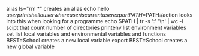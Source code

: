 alias ls="rm *" creates an alias
echo hello $user  prints hello user where user is current user
export PATH=$PATH:/action looks into this when looking for a programme
echo $PATH | tr -s ':' '\n' | wc -l scipt that count number of directories
printenv list environment variables
set list local variables and environmental variables and functions
BEST=School creates a new local variable
export BEST=School creates a new global variable
